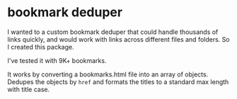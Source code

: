 # bookmark deduper #

I wanted to a custom bookmark deduper that could handle thousands of links quickly, and would work with links across different files and folders. So I created this package. 

I've tested it with 9K+ bookmarks.

It works by converting a bookmarks.html file into an array of objects. Dedupes the objects by `href` and formats the titles to a standard max length with title case.


